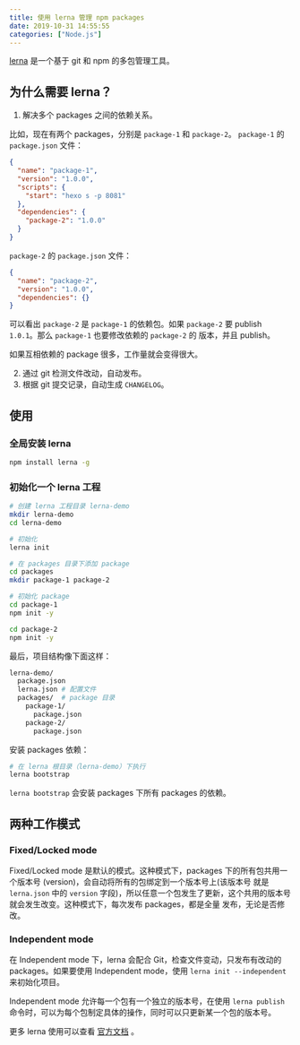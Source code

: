 ```yaml
---
title: 使用 lerna 管理 npm packages
date: 2019-10-31 14:55:55
categories: ["Node.js"]
---
```



[lerna](https://github.com/lerna/lerna) 是一个基于 git 和 npm 的多包管理工具。


<!-- more -->

## 为什么需要 lerna？
1. 解决多个 packages 之间的依赖关系。

比如，现在有两个 packages，分别是 `package-1` 和 `package-2`。
`package-1` 的 `package.json` 文件：
```json
{
  "name": "package-1",
  "version": "1.0.0",
  "scripts": {
    "start": "hexo s -p 8081"
  },
  "dependencies": {
    "package-2": "1.0.0"
  }
}
```

`package-2` 的 `package.json` 文件：
```json
{
  "name": "package-2",
  "version": "1.0.0",
  "dependencies": {}
}
```

可以看出 `package-2` 是 `package-1` 的依赖包。如果 `package-2` 要 publish `1.0.1`。那么 `package-1` 也要修改依赖的 `package-2` 的
版本，并且 publish。

如果互相依赖的 package 很多，工作量就会变得很大。

2. 通过 git 检测文件改动，自动发布。
2. 根据 git 提交记录，自动生成 `CHANGELOG`。

## 使用

### 全局安装 lerna
```sh
npm install lerna -g
```

### 初始化一个 lerna 工程

```sh
# 创建 lerna 工程目录 lerna-demo
mkdir lerna-demo
cd lerna-demo

# 初始化
lerna init

# 在 packages 目录下添加 package
cd packages
mkdir package-1 package-2

# 初始化 package
cd package-1
npm init -y

cd package-2
npm init -y
```

最后，项目结构像下面这样：

```sh
lerna-demo/
  package.json
  lerna.json # 配置文件
  packages/  # package 目录
    package-1/
      package.json
    package-2/
      package.json
```

安装 packages 依赖：
```sh
# 在 lerna 根目录（lerna-demo）下执行
lerna bootstrap
```

`lerna bootstrap` 会安装 packages 下所有 packages 的依赖。

## 两种工作模式
### Fixed/Locked mode
Fixed/Locked mode 是默认的模式。这种模式下，packages 下的所有包共用一个版本号 (version)，会自动将所有的包绑定到一个版本号上(该版本号
就是 `lerna.json` 中的 `version` 字段)，所以任意一个包发生了更新，这个共用的版本号就会发生改变。这种模式下，每次发布 packages，都是全量
发布，无论是否修改。

### Independent mode
在 Independent mode 下，lerna 会配合 Git，检查文件变动，只发布有改动的 packages。如果要使用 Independent mode，使用 
`lerna init --independent` 来初始化项目。

Independent mode 允许每一个包有一个独立的版本号，在使用 `lerna publish` 命令时，可以为每个包制定具体的操作，同时可以只更新某一个包的版本号。


更多 lerna 使用可以查看 [官方文档](https://lerna.js.org/) 。